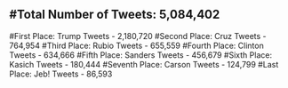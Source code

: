 #Total Number of Tweets: 5,084,402 
---
#First Place: Trump Tweets - 2,180,720
#Second Place: Cruz Tweets - 764,954
#Third Place: Rubio Tweets - 655,559
#Fourth Place: Clinton Tweets - 634,666
#Fifth Place: Sanders Tweets - 456,679
#Sixth Place: Kasich Tweets - 180,444
#Seventh Place: Carson Tweets - 124,799
#Last Place: Jeb! Tweets - 86,593
